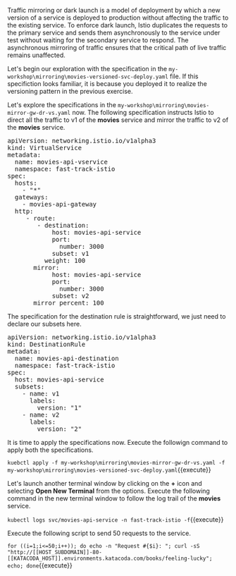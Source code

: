 Traffic mirroring or dark launch is a model of deployment by which a new version of a service is deployed to production without affecting the traffic to the existing service. To enforce dark launch, Istio duplicates the requests to the primary service and sends them asynchronously to the service under test without waiting for the secondary service to respond. The asynchronous mirroring of traffic ensures that the critical path of live traffic remains unaffected.

Let's begin our exploration with the specification in the `my-workshop\mirroring\movies-versioned-svc-deploy.yaml` file. If this specifiction looks familiar, it is because you deployed it to realize the versioning pattern in the previous exercise.

Let's explore the specifications in the `my-workshop\mirroring\movies-mirror-gw-dr-vs.yaml` now. The following specification instructs Istio to direct all the traffic to v1 of the **movies** service and mirror the traffic to v2 of the **movies** service.

<pre>
apiVersion: networking.istio.io/v1alpha3
kind: VirtualService
metadata:
  name: movies-api-vservice
  namespace: fast-track-istio
spec:
  hosts:
    - "*"
  gateways:
    - movies-api-gateway
  http:
     - route:
        - destination:
            host: movies-api-service
            port:
              number: 3000
            subset: v1
          weight: 100
       mirror:
            host: movies-api-service
            port:
              number: 3000
            subset: v2
       mirror_percent: 100
</pre>

The specification for the destination rule is straightforward, we just need to declare our subsets here.

<pre>
apiVersion: networking.istio.io/v1alpha3
kind: DestinationRule
metadata:
  name: movies-api-destination
  namespace: fast-track-istio
spec:
  host: movies-api-service
  subsets:
    - name: v1
      labels:
        version: "1"
    - name: v2
      labels:
        version: "2"
</pre>

It is time to apply the specifications now. Execute the followign command to apply both the specifications.

`kuebctl apply -f my-workshop\mirroring\movies-mirror-gw-dr-vs.yaml -f my-workshop\mirroring\movies-versioned-svc-deploy.yaml`{{execute}}

Let's launch another terminal window by clicking on the **+** icon and selecting **Open New Terminal** from the options. Execute the following command in the new terminal window to follow the log trail of the **movies** service.

`kubectl logs svc/movies-api-service -n fast-track-istio -f`{{execute}}

Execute the following script to send 50 requests to the service.

`for ((i=1;i<=50;i++)); do echo -n "Request #{$i}: "; curl -sS "http://[[HOST_SUBDOMAIN]]-80-[[KATACODA_HOST]].environments.katacoda.com/books/feeling-lucky"; echo; done`{{execute}}

